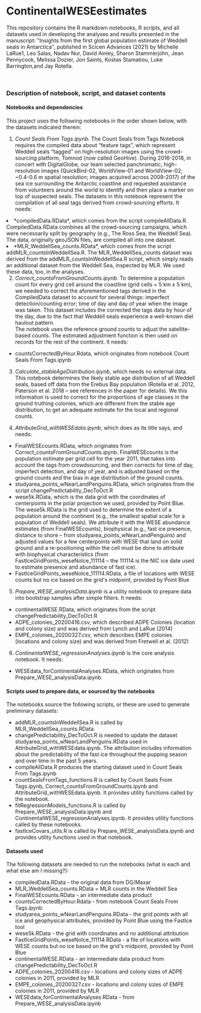 # ContinentalWESEestimates
This repository contains the R markdown notebooks, R scripts, and all datasets used in developing the analyses 
and results presented in the manuscript: "Insights from the first global population estimate of Weddell seals in Antarctica", published in Scicen Advances (2021)
by Michelle LaRue1, Leo Salas, Nadav Nur, David Ainley, Sharon Stammerjohn, Jean Pennycook, Melissa Dozier, Jon Saints, Kostas Stamatiou, Luke Barrington,and Jay Rotella. 

<br>

### Description of notebook, script, and dataset contents

#### Notebooks and dependencies
This project uses the following notebooks in the order shown below, with the datasets indicated therein:
 1. *Count Seals From Tags.ipynb.* The Count Seals from Tags Notebook requires the compiled data about “feature tags”, which represent Weddell seals “tagged” on high-resolution images using the crowd-sourcing platform, Tomnod (now called GeoHive). During 2016-2018, in concert with DigitalGlobe, our team selected panchromatic, high-resolution images (QuickBird-02, WorldView-01 and WorldView-02; ~0.4-0.6 m spatial resolution; images acquired across 2009-2017) of the sea ice surrounding the Antarctic coastline and requested assistance from volunteers around the world to identify and then place a marker on top of suspected seals. The datasets in this notebook represent the compilation of all seal tags derived from crowd-sourcing efforts. It needs: 
<li>*compiledData.RData*, which comes from the script compileAllData.R. CompiledData.RData combines all the crowd-sourcing campaigns, which were necessarily split by geography (e.g., The Ross Sea, the Weddell Sea). The data, originally geoJSON files, are compiled all into one dataset.
<li>*MLR_WeddellSea_counts.RData*, which comes from the script addMLR_countsInWeddellSea.R. The MLR_WeddellSea_counts dataset was derived from the addMLR_countsInWeddellSea.R script, which simply reads an additional dataset from the Weddell Sea, inspected by MLR. We used these data, too, in the analyses.
                
  2. *Correct_countsFromGroundCounts.ipynb.* To determine a population count for every grid cell around the coastline (grid cells = 5 km x 5 km), we needed to correct the aforementioned tags derived in the CompiledData dataset to account for several things: imperfect detection/counting error; time of day and day of year when the image was taken. This dataset includes the corrected the tags data by hour of the day, due to the fact that Weddell seals experience a well-known diel haulout pattern.  
The notebook uses the reference ground counts to adjust the satellite-based counts. The estimated adjustment function is then used on records for the rest of the continent. It needs:
  * countsCorrectedByHour.Rdata, which originates from notebook Count Seals From Tags.ipynb

  3. *Calculate_stableAgeDistribution.ipynb*, which needs no external data. This notebook determines the likely stable age distribution of all Weddell seals, based off data from the Erebus Bay population (Rotella et al. 2012, Paterson et al. 2018 – see references in the paper for details). We this information is used to correct for the proportions of age classes in the ground truthing colonies, which are different from the stable age distribution, to get an adequate estimate for the local and regional counts.
  
  4. *AttributeGrid_withWESEdata.ipynb*, which does as its title says, and needs:
  * FinalWESEcounts.RData, which originates from Correct_countsFromGroundCounts.ipynb. FinalWESEcounts is the population estimate per grid cell for the year 2011, that takes into account the tags from crowdsourcing, and then corrects for time of day, imperfect detection, and day of year, and is adjusted based on the ground counts and the bias in age distribution of the ground counts. 
  * studyarea_points_wNearLandPenguins.RData, which originates from the script changePredictability_DecToOct.R
  * wese5k.RData, which is the data grid with the coordinates of centerpoints in the polar projection we used, provided by Point Blue. The wese5k.RData is the grid used to determine the extent of a population around the continent (e.g., the smallest spatial scale for a population of Weddell seals). We attribute it with the WESE abundance estimates (from FinalWESEcounts), biophysical (e.g., fast ice presence, distance to shore – from studyarea_points_wNearLandPenguins) and adjusted values for a few centerpoints with WESE that land on solid ground and a re-positioning within the cell must be done to attribute with biophysical characteristics (from FastIceGridPoints_weseNoIce_111114 – the 111114 is the NIC ice date used to estimate presence and abundance of fast ice).
  * FastIceGridPoints_weseNoIce_111114.RData, a file of locations with WESE counts but no ice based on the grid's midpoint, provided by Point Blue

  5. *Prepare_WESE_analysisData.ipynb* is a utility notebook to prepare data into bootstrap samples after simple filters. It needs:
  * continentalWESE.RData, which originates from the script changePredictability_DecToOct.R
  * ADPE_colonies_20200416.csv, which described ADPE Colonies (location and colony size) and was derived from Lynch and LaRue (2014)
  * EMPE_colonies_20200327.csv, which describes EMPE colonies (locations and colony size) and was derived from Fretwell et al. (2012)
               
  6. *ContinentalWESE_regressionAnalyses.ipynb* is the core analysis notebook. It needs:
  * WESEdata_forContinentalAnalyses.RData, which originates from Prepare_WESE_analysisData.ipynb.
    
#### Scripts used to prepare data, or sourced by the notebooks
The notebooks source the following scripts, or these are used to generate preliminary datasets:
  * addMLR_countsInWeddellSea.R is called by MLR_WeddellSea_counts.RData.
  * changePredictability_DecToOct.R is needed to update the dataset studyarea_points_wNearLandPenguins.RData used in AttributeGrid_withWESEdata.ipynb. The attribution includes information about the predictability of the fast ice throughout the pupping season and over time in the past 5 years.
  * compileAllData.R produces the starting dataset used in Count Seals From Tags.ipynb
  * countSealsFromTags_functions.R is called by Count Seals From Tags.ipynb, Correct_countsFromGroundCounts.ipynb and AttributeGrid_withWESEdata.ipynb. It provides utility functions called by the notebook.
  * fitRegressionModels_functions.R is called by Prepare_WESE_analysisData.ipynb and ContinentalWESE_regressionAnalyses.ipynb. It provides utility functions called by these notebooks.
  * fastIceCovars_utils.R is called by Prepare_WESE_analysisData.ipynb and provides utility functions used in that notebook.

#### Datasets used
The following datasets are needed to run the notebooks (what is each and what else am I missing?):
  * compiledData.RData - the original data from DG/Maxar
  * MLR_WeddellSea_counts.RData = MLR counts in the Weddell Sea
  * FinalWESEcounts.RData - an intermediate data product
  * countsCorrectedByHour.Rdata - from notebook Count Seals From Tags.ipynb
  * studyarea_points_wNearLandPenguins.RData - the grid points with all ice and geophysical attributes, provided by Point Blue using the FastIce tool
  * wese5k.RData - the grid with coordinates and no additional attribution
  * FastIceGridPoints_weseNoIce_111114.RData - a file of locations with WESE counts but no ice based on the grid's midpoint, provided by Point Blue
  * continentalWESE.RData - an intermediate data product from changePredictability_DecToOct.R
  * ADPE_colonies_20200416.csv - locations and colony sizes of ADPE colonies in 2011, provided by MLR
  * EMPE_colonies_20200327.csv - locations and colony sizes of EMPE colonies in 2011, provided by MLR
  * WESEdata_forContinentalAnalyses.RData - from Prepare_WESE_analysisData.ipynb

